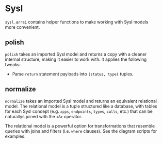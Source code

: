 # Sysl

`sysl.arrai` contains helper functions to make working with Sysl models more convenient.

## polish

`polish` takes an imported Sysl model and returns a copy with a cleaner internal structure, making it easier to work with. It applies the following tweaks:

- Parse `return` statement payloads into `(status, type)` tuples.

## normalize

`normalize` takes an imported Sysl model and returns an equivalent relational model. The relational model is a tuple structured like a database, with tables for each Sysl concept (e.g. `apps`, `endpoints`, `types`, `calls`, etc.) that can be naturallys joined with the `<&>` operator.

The relational model is a powerful option for transformations that resemble queries with joins and filters (i.e. `where` clauses). See the diagram scripts for examples.
